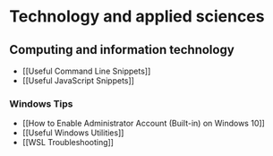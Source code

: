 # Technology and applied sciences

## Computing and information technology

-   [[Useful Command Line Snippets]]
-   [[Useful JavaScript Snippets]]

### Windows Tips

-   [[How to Enable Administrator Account (Built-in) on Windows 10]]
-   [[Useful Windows Utilities]]
-   [[WSL Troubleshooting]]
